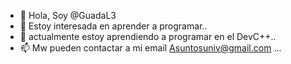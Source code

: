 - 👋 Hola, Soy  @GuadaL3
- 👀 Estoy interesada en aprender a programar..
- 🌱 actualmente estoy aprendiendo a programar en el DevC++..
- 📫 Mw pueden contactar a mi email Asuntosuniv@gmail.com ...

<!---
GuadaL3/GuadaL3 is a ✨ special ✨ repository because its `README.md` (this file) appears on your GitHub profile.
You can click the Preview link to take a look at your changes.
--->

